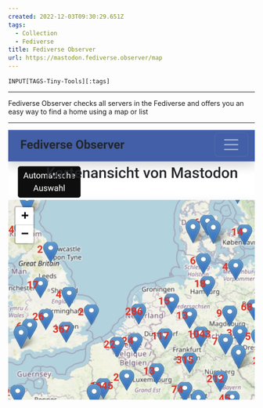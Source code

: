 ```yaml
---
created: 2022-12-03T09:30:29.651Z
tags: 
  - Collection
  - Fediverse
title: Fediverse Observer
url: https://mastodon.fediverse.observer/map
---
```

```meta-bind
INPUT[TAGS-Tiny-Tools][:tags]
```

___
Fediverse Observer checks all servers in the Fediverse and offers you an easy way to find a home using a map or list
___

![](_attachments/fediverse-observer.jpg)

